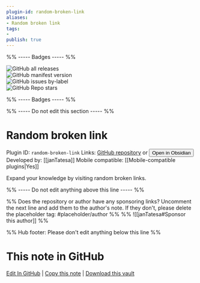 ```yaml
---
plugin-id: random-broken-link
aliases:
- Random broken link
tags: 
- 
publish: true
---
```


%% ----- Badges ----- %%

![GitHub all releases](https://img.shields.io/github/downloads/janTatesa/obsidian-open-random-broken-link/total?color=573E7A&logo=github&style=for-the-badge)   
![GitHub manifest version](https://img.shields.io/github/manifest-json/v/janTatesa/obsidian-open-random-broken-link?color=573E7A&logo=github&style=for-the-badge)   
![GitHub issues by-label](https://img.shields.io/github/issues/janTatesa/obsidian-open-random-broken-link/help%20wanted?color=573E7A&logo=github&style=for-the-badge)   
![GitHub Repo stars](https://img.shields.io/github/stars/janTatesa/obsidian-open-random-broken-link?color=573E7A&logo=github&style=for-the-badge)

%% ----- Badges ----- %%

%% ----- Do not edit this section ----- %%

# Random broken link

Plugin ID: `random-broken-link`
Links: [GitHub repository](https://github.com/janTatesa/obsidian-open-random-broken-link) or [<button id=HH>Open in Obsidian</button>](obsidian://show-plugin?id=random-broken-link)
Developed by: [[janTatesa]]
Mobile compatible: [[Mobile-compatible plugins|Yes]]

Expand your knowledge by visiting random broken links.

%% ----- Do not edit anything above this line ----- %% 

%% Does the repository or author have any sponsoring links? Uncomment the next line and add them to the author's note. If they don't, please delete the placeholder tag: #placeholder/author %%
%% ![[janTatesa#Sponsor this author]] %%

%% Hub footer: Please don't edit anything below this line %%

# This note in GitHub

<span class="git-footer">[Edit In GitHub](https://github.dev/obsidian-community/obsidian-hub/blob/main/02%20-%20Community%20Expansions/02.05%20All%20Community%20Expansions/Plugins/random-broken-link.md "git-hub-edit-note") | [Copy this note](https://raw.githubusercontent.com/obsidian-community/obsidian-hub/main/02%20-%20Community%20Expansions/02.05%20All%20Community%20Expansions/Plugins/random-broken-link.md "git-hub-copy-note") | [Download this vault](https://github.com/obsidian-community/obsidian-hub/archive/refs/heads/main.zip "git-hub-download-vault") </span>
